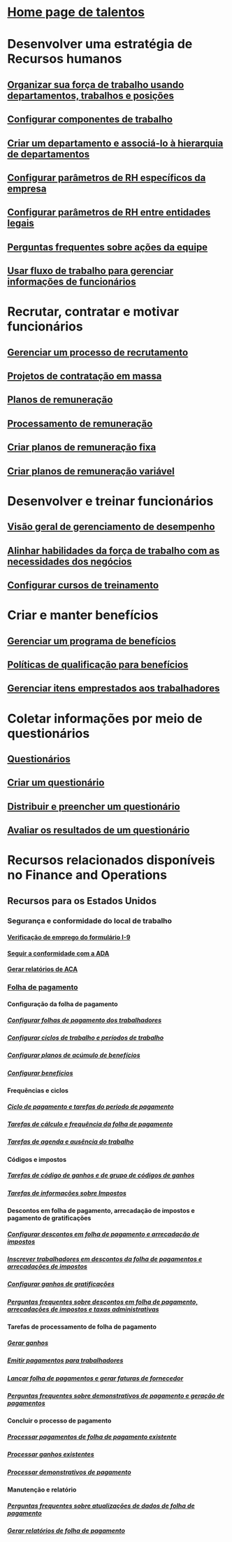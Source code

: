 # [Home page de talentos](index.md)
# Desenvolver uma estratégia de Recursos humanos
## [Organizar sua força de trabalho usando departamentos, trabalhos e posições](departments-jobs-positions.md)
## [Configurar componentes de trabalho](create-job.md)
## [Criar um departamento e associá-lo à hierarquia de departamentos](create-department-add-department-hierarchy.md)
## [Configurar parâmetros de RH específicos da empresa](set-up-company-specific-hr-parameters.md)
## [Configurar parâmetros de RH entre entidades legais](set-up-hr-parameters-across-legal-entities.md)
## [Perguntas frequentes sobre ações da equipe](personnel-actions-faq.md)
## [Usar fluxo de trabalho para gerenciar informações de funcionários](workflow-manage-employee-information.md)
# Recrutar, contratar e motivar funcionários
## [Gerenciar um processo de recrutamento](manage-recruiting-process.md)
## [Projetos de contratação em massa](mass-hire-projects.md)
## [Planos de remuneração](compensation-plans.md)
## [Processamento de remuneração](process-compensation.md)
## [Criar planos de remuneração fixa](create-fixed-compensation-plans.md)
## [Criar planos de remuneração variável](create-variable-compensation-plans.md)
# Desenvolver e treinar funcionários
## [Visão geral de gerenciamento de desempenho](performance-management-overview.md)
## [Alinhar habilidades da força de trabalho com as necessidades dos negócios](skills.md)
## [Configurar cursos de treinamento](courses.md)
# Criar e manter benefícios
## [Gerenciar um programa de benefícios](manage-benefit-program.md)
## [Políticas de qualificação para benefícios](benefit-eligibility-policies.md)
## [Gerenciar itens emprestados aos trabalhadores](loan-items.md)
# Coletar informações por meio de questionários
## [Questionários](questionnaires.md)
## [Criar um questionário](design-questionnaires.md)
## [Distribuir e preencher um questionário](distribute-questionnaires.md)
## [Avaliar os resultados de um questionário](evaluate-questionnaire-results.md)

# Recursos relacionados disponíveis no Finance and Operations
## Recursos para os Estados Unidos
### Segurança e conformidade do local de trabalho
#### [Verificação de emprego do formulário I-9](localizations/noam-usa-form-i-9-verification.md)
#### [Seguir a conformidade com a ADA](localizations/noam-usa-comply-ada.md)
#### [Gerar relatórios de ACA](generate-aca-reports.md)
### [Folha de pagamento](localizations/noam-usa-payroll.md)
#### Configuração da folha de pagamento
##### [Configurar folhas de pagamento dos trabalhadores](localizations/noam-usa-worker-position-payroll-tasks.md)
##### [Configurar ciclos de trabalho e períodos de trabalho](localizations/noam-usa-work-cycle-work-period-tasks.md)
##### [Configurar planos de acúmulo de benefícios ](localizations/noam-usa-benefit-accrual-plan-tasks.md)
##### [Configurar benefícios](localizations/noam-usa-benefit-set-up-tasks.md)
#### Frequências e ciclos
##### [Ciclo de pagamento e tarefas do período de pagamento](localizations/noam-usa-pay-cycle-pay-period-tasks-sample.md)
##### [Tarefas de cálculo e frequência da folha de pagamento](localizations/noam-usa-payroll-calculation-frequencies-tasks.md)
##### [Tarefas de agenda e ausência do trabalho](localizations/noam-usa-work-schedule-leave-tasks.md)
#### Códigos e impostos
##### [Tarefas de código de ganhos e de grupo de códigos de ganhos](localizations/noam-usa-earning-code-group-tasks.md)
##### [Tarefas de informações sobre Impostos](localizations/noam-usa-tax-information-tasks.md)
#### Descontos em folha de pagamento, arrecadação de impostos e pagamento de gratificações
##### [Configurar descontos em folha de pagamento e arrecadação de impostos](localizations/noam-usa-garnishment-tax-levy-set-up-tasks.md)
##### [Inscrever trabalhadores em descontos da folha de pagamentos e arrecadações de impostos](localizations/noam-usa-garnishment-tax-levy-enrollment-tasks.md)
##### [Configurar ganhos de gratificações ](localizations/noam-usa-premium-earning-setup-tasks.md)
##### [Perguntas frequentes sobre descontos em folha de pagamento, arrecadações de impostos e taxas administrativas](localizations/noam-usa-garnishment-tax-levy-administrative-fees.md)
#### Tarefas de processamento de folha de pagamento
##### [Gerar ganhos](localizations/noam-usa-earnings-generation-process.md)
##### [Emitir pagamentos para trabalhadores](localizations/noam-usa-issue-worker-payments.md)
##### [Lançar folha de pagamentos e gerar faturas de fornecedor](localizations/noam-usa-post-payroll-generate-vendor-invoices.md)
##### [Perguntas frequentes sobre demonstrativos de pagamento e geração de pagamentos](localizations/noam-usa-pay-statements-payment-generation-process.md)
#### Concluir o processo de pagamento
##### [Processar pagamentos de folha de pagamento existente](localizations/noam-usa-existing-payroll-payments.md)
##### [Processar ganhos existentes](localizations/noam-usa-existing-earnings.md)
##### [Processar demonstrativos de pagamento](localizations/noam-usa-pay-statements.md)
#### Manutenção e relatório
##### [Perguntas frequentes sobre atualizações de dados de folha de pagamento](localizations/noam-usa-payroll-data-updates.md)
##### [Gerar relatórios de folha de pagamento](localizations/noam-usa-generate-payroll-reports.md)
